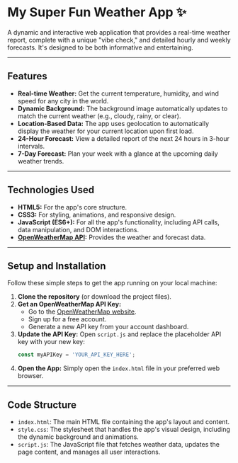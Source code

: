 # My Super Fun Weather App ✨

A dynamic and interactive web application that provides a real-time weather report, complete with a unique "vibe check," and detailed hourly and weekly forecasts. It's designed to be both informative and entertaining.

-----

## Features

  * **Real-time Weather:** Get the current temperature, humidity, and wind speed for any city in the world.
  * **Dynamic Background:** The background image automatically updates to match the current weather (e.g., cloudy, rainy, or clear).
  * **Location-Based Data:** The app uses geolocation to automatically display the weather for your current location upon first load.
  * **24-Hour Forecast:** View a detailed report of the next 24 hours in 3-hour intervals.
  * **7-Day Forecast:** Plan your week with a glance at the upcoming daily weather trends.
-----

## Technologies Used

  * **HTML5:** For the app's core structure.
  * **CSS3:** For styling, animations, and responsive design.
  * **JavaScript (ES6+):** For all the app's functionality, including API calls, data manipulation, and DOM interactions.
  * **[OpenWeatherMap API](https://openweathermap.org/api):** Provides the weather and forecast data.

-----

## Setup and Installation

Follow these simple steps to get the app running on your local machine:

1.  **Clone the repository** (or download the project files).
2.  **Get an OpenWeatherMap API Key:**
      * Go to the [OpenWeatherMap website](https://openweathermap.org/api).
      * Sign up for a free account.
      * Generate a new API key from your account dashboard.
3.  **Update the API Key:** Open `script.js` and replace the placeholder API key with your new key:
    ```javascript
    const myAPIKey = 'YOUR_API_KEY_HERE';
    ```
4.  **Open the App:** Simply open the `index.html` file in your preferred web browser.

-----

## Code Structure

  * `index.html`: The main HTML file containing the app's layout and content.
  * `style.css`: The stylesheet that handles the app's visual design, including the dynamic background and animations.
  * `script.js`: The JavaScript file that fetches weather data, updates the page content, and manages all user interactions.

